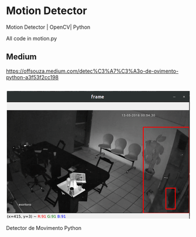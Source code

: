 # Motion Detector

Motion Detector | OpenCV| Python

All code in motion.py

## Medium
https://offsouza.medium.com/detec%C3%A7%C3%A3o-de-ovimento-python-a3f53f2cc198
##
<p align="center">
  
  <img  src="https://github.com/offsouza/motion_detector/blob/main/gif_motion.gif">
  
</p>

Detector de Movimento Python

